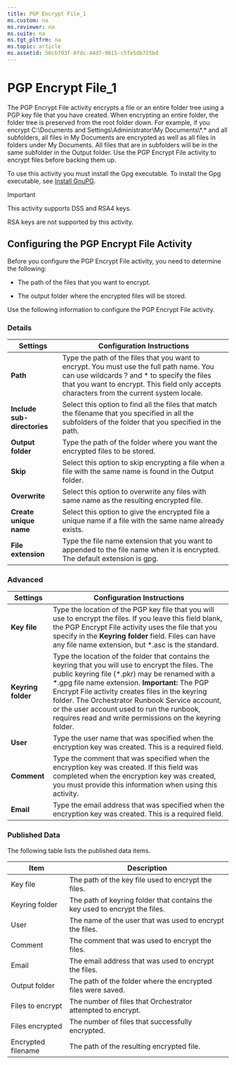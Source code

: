 ```yaml
---
title: PGP Encrypt File_1
ms.custom: na
ms.reviewer: na
ms.suite: na
ms.tgt_pltfrm: na
ms.topic: article
ms.assetid: 56cb793f-8fdc-44d7-9815-c5fe5db725bd
---
```

# PGP Encrypt File_1
The PGP Encrypt File activity encrypts a file or an entire folder tree using a PGP key file that you have created. When encrypting an entire folder, the folder tree is preserved from the root folder down. For example, if you encrypt C:\\Documents and Settings\\Administrator\\My Documents\\\*.\* and all subfolders, all files in My Documents are encrypted as well as all files in folders under My Documents. All files that are in subfolders will be in the same subfolder in the Output folder. Use the PGP Encrypt File activity to encrypt files before backing them up.

To use this activity you must install the Gpg executable. To install the Gpg executable, see [Install GnuPG](http://go.microsoft.com/fwlink/p/?LinkId=219849).

> [!IMPORTANT]
> This activity supports DSS and RSA4 keys.
> 
> RSA keys are not supported by this activity.

## Configuring the PGP Encrypt File Activity
Before you configure the PGP Encrypt File activity, you need to determine the following:

-   The path of the files that you want to encrypt.

-   The output folder where the encrypted files will be stored.

Use the following information to configure the PGP Encrypt File activity.

### Details

|Settings|Configuration Instructions|
|------------|------------------------------|
|**Path**|Type the path of the files that you want to encrypt. You must use the full path name. You can use wildcards ? and \* to specify the files that you want to encrypt. This field only accepts characters from the current system locale.|
|**Include sub\-directories**|Select this option to find all the files that match the filename that you specified in all the subfolders of the folder that you specified in the path.|
|**Output folder**|Type the path of the folder where you want the encrypted files to be stored.|
|**Skip**|Select this option to skip encrypting a file when a file with the same name is found in the Output folder.|
|**Overwrite**|Select this option to overwrite any files with same name as the resulting encrypted file.|
|**Create unique name**|Select this option to give the encrypted file a unique name if a file with the same name already exists.|
|**File extension**|Type the file name extension that you want to appended to the file name when it is encrypted. The default extension is gpg.|

### Advanced

|Settings|Configuration Instructions|
|------------|------------------------------|
|**Key file**|Type the location of the PGP key file that you will use to encrypt the files. If you leave this field blank, the PGP Encrypt File activity uses the file that you specify in the **Keyring folder** field. Files can have any file name extension, but \*.asc is the standard.|
|**Keyring folder**|Type the location of the folder that contains the keyring that you will use to encrypt the files. The public keyring file \(\*.pkr\) may be renamed with a \*.gpg file name extension. **Important:** The PGP Encrypt File activity creates files in the keyring folder. The Orchestrator Runbook Service account, or the user account used to run the runbook, requires read and write permissions on the keyring folder.|
|**User**|Type the user name that was specified when the encryption key was created. This is a required field.|
|**Comment**|Type the comment that was specified when the encryption key was created. If this field was completed when the encryption key was created, you must provide this information when using this activity.|
|**Email**|Type the email address that was specified when the encryption key was created. This is a required field.|

### Published Data
The following table lists the published data items.

|Item|Description|
|--------|---------------|
|Key file|The path of the key file used to encrypt the files.|
|Keyring folder|The path of keyring folder that contains the key used to encrypt the files.|
|User|The name of the user that was used to encrypt the files.|
|Comment|The comment that was used to encrypt the files.|
|Email|The email address that was used to encrypt the files.|
|Output folder|The path of the folder where the encrypted files were saved.|
|Files to encrypt|The number of files that Orchestrator attempted to encrypt.|
|Files encrypted|The number of files that successfully encrypted.|
|Encrypted filename|The path of the resulting encrypted file.|


